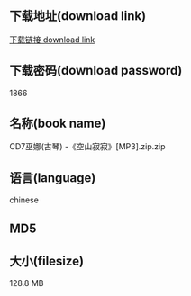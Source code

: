 ## 下载地址(download link)
[下载链接 download link](https://voluble-croquembouche-d321dc.netlify.app/?s=CD7%E5%B7%AB%E5%A8%9C%28%E5%8F%A4%E7%90%B4%29+-%E3%80%8A%E7%A9%BA%E5%B1%B1%E5%AF%82%E5%AF%82%E3%80%8B%5BMP3%5D.zip)

## 下载密码(download password)
1866

## 名称(book name)
CD7巫娜(古琴) -《空山寂寂》[MP3].zip.zip

## 语言(language)
chinese

## MD5


## 大小(filesize)
128.8 MB

